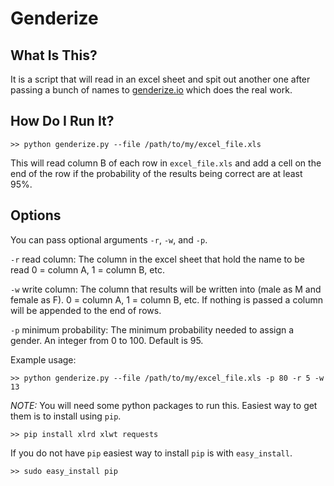 Genderize
=========

What Is This?
-------------

It is a script that will read in an excel sheet and spit out another one
after passing a bunch of names to [genderize.io](http://genderize.io/) which does the real work.

How Do I Run It?
----------------

    >> python genderize.py --file /path/to/my/excel_file.xls


This will read column B of each row in `excel_file.xls` and add a cell on the end of the row if the probability of 
the results being correct are at least 95%.


Options
-------

You can pass optional arguments `-r`, `-w`, and `-p`.

`-r` read column: The column in the excel sheet that hold the name to be read
        0 = column A, 1 = column B, etc.
        
`-w` write column: The column that results will be written into (male as M and female as F).
        0 = column A, 1 = column B, etc.
        If nothing is passed a column will be appended to the end of rows.
        
`-p` minimum probability: The minimum probability needed to assign a gender. An integer from 0 to 100.
        Default is 95.

Example usage:

    >> python genderize.py --file /path/to/my/excel_file.xls -p 80 -r 5 -w 13



*NOTE:* You will need some python packages to run this. Easiest way to get them is to install using `pip`.

    >> pip install xlrd xlwt requests

If you do not have `pip` easiest way to install `pip` is with `easy_install`.

    >> sudo easy_install pip
